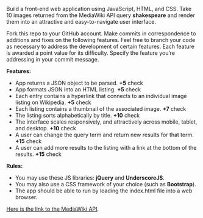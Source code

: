 Build a front-end web application using JavaScript, HTML, and CSS. Take 10 images returned from the MediaWiki API query **shakespeare** and render them into an attractive and easy-to-navigate user interface.

Fork this repo to your GitHub account. Make commits in correspondence to additions and fixes on the following features. Feel free to branch your code as necessary to address the development of certain features. Each feature is awarded a point value for its difficulty. Specify the feature you’re addressing in your commit message.

**Features:**
* App returns a JSON object to be parsed. **+5** check
* App formats JSON into an HTML listing. **+5** check
* Each entry contains a hyperlink that connects to an individual image listing on Wikipedia. **+5** check
* Each listing contains a thumbnail of the associated image. **+7** check
* The listing sorts alphabetically by title. **+10** check
* The interface scales responsively, and attractively across mobile, tablet, and desktop. **+10** check
* A user can change the query term and return new results for that term. **+15** check
* A user can add more results to the listing with a link at the bottom of the results. **+15** check

**Rules:**
* You may use these JS libraries: **jQuery** and **UnderscoreJS**. 
* You may also use a CSS framework of your choice (such as **Bootstrap**). 
* The app should be able to run by loading the index.html file into a web browser. 

[Here is the link to the MediaWiki API](https://www.mediawiki.org/wiki/API:Main_page).


